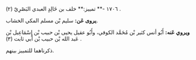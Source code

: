 ١٧٠٦ -** تمييز:** خلف بن خَالِدٍ العبدي البَصْرِيّ (٢) .

**يروى عَن:** سليم بْن مسلم المكي الخشاب.

**ويروي عَنه:** أَبُو أنس كثير بْن مُحَمَّد الكوفي، وأَبُو عقيل يحيى بْن حبيب بْن إِسْمَاعِيل بْن عَبد الله بْن حبيب بْن أَبي ثابت (٣) .

ذكرناهما للتمييز بينهم.